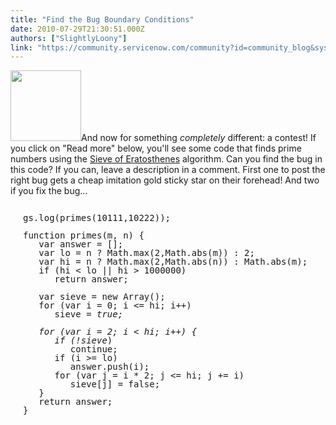 ```yaml
---
title: "Find the Bug Boundary Conditions"
date: 2010-07-29T21:30:51.000Z
authors: ["SlightlyLoony"]
link: "https://community.servicenow.com/community?id=community_blog&sys_id=27fca6a5dbd0dbc01dcaf3231f96198d"
---
```

<p><img  alt="" class="jive-image" src="2508108adbd817041dcaf3231f961976.iix" style="width: auto; height: 113px;" />And now for something <i>completely</i> different: a contest! If you click on "Read more" below, you'll see some code that finds prime numbers using the <a title=".wikipedia.org/wiki/Sieve_of_Eratosthenes" href="http://en.wikipedia.org/wiki/Sieve_of_Eratosthenes">Sieve of Eratosthenes</a> algorithm. Can you find the bug in this code? If you can, leave a description in a comment. First one to post the right bug gets a cheap imitation gold sticky star on their forehead! And two if you fix the bug...<!--break--><pre style="clear: both;margin-left:20px;line-height:1;"><br />gs.log(primes(10111,10222));<br /><br />function primes(m, n) {<br />   var answer = [];<br />   var lo = n ? Math.max(2,Math.abs(m)) : 2;<br />   var hi = n ? Math.max(2,Math.abs(n)) : Math.abs(m);<br />   if (hi &lt; lo || hi &gt; 1000000)<br />      return answer;<br />     <br />   var sieve = new Array();<br />   for (var i = 0; i &lt;= hi; i++)<br />      sieve <i>= true;<br /><br />   for (var i = 2; i &lt; hi; i++) {<br />      if (!sieve</i>)<br />         continue;<br />      if (i &gt;= lo)<br />         answer.push(i);<br />      for (var j = i * 2; j &lt;= hi; j += i)<br />         sieve[j] = false;<br />   }<br />   return answer;<br />}<br /></pre></p>